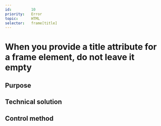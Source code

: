 ```yaml
---
id:         10
priority:   Error
topic:      HTML
selector:   frame[title]
---
```


# When you provide a title attribute for a frame element, do not leave it empty

## Purpose

## Technical solution

## Control method

